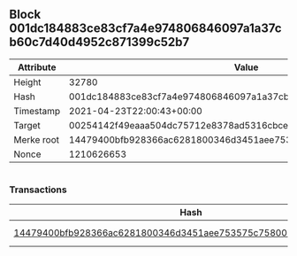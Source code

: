 ## Block 001dc184883ce83cf7a4e974806846097a1a37cb60c7d40d4952c871399c52b7

Attribute | Value
--- | ---
Height | 32780
Hash | 001dc184883ce83cf7a4e974806846097a1a37cb60c7d40d4952c871399c52b7
Timestamp | 2021-04-23T22:00:43+00:00
Target | 00254142f49eaaa504dc75712e8378ad5316cbcead634704b3734b6271167cc4
Merke root | 14479400bfb928366ac6281800346d3451aee753575c75800b6d28f23ae7982d
Nonce | 1210626653

```

```

### Transactions

Hash | Amount
--- | ---
[14479400bfb928366ac6281800346d3451aee753575c75800b6d28f23ae7982d](14479400bfb928366ac6281800346d3451aee753575c75800b6d28f23ae7982d.md) | 10.00000000 SKEPTI 
